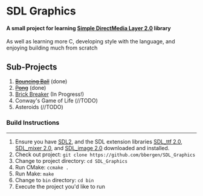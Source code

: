 SDL Graphics
============

#### A small project for learning [Simple DirectMedia Layer 2.0](https://www.libsdl.org/) library
As well as learning more C, developing style with the language, and enjoying building much from scratch

Sub-Projects
------------

1. ~~[Bouncing Ball](https://github.com/bbergen/SDL_Graphics/tree/master/ball)~~ (done)
2. ~~[Pong](https://github.com/bbergen/SDL_Graphics/tree/master/pong)~~ (done)
3. [Brick Breaker](https://github.com/bbergen/SDL_Graphics/tree/master/breaker) (In Progress!)
4. Conway's Game of Life (//TODO)
5. Asteroids (//TODO)

### Build Instructions  
----------------------

1. Ensure you have [SDL2](https://www.libsdl.org/download-2.0.php), and the SDL extension libraries [SDL_ttf 2.0](https://www.libsdl.org/projects/SDL_ttf/), [SDL_mixer 2.0](https://www.libsdl.org/projects/SDL_mixer/), and [SDL_image 2.0](https://www.libsdl.org/projects/SDL_mixer/) downloaded and installed.   
2. Check out project: `git clone https://github.com/bbergen/SDL_Graphics`
3. Change to project directory: `cd SDL_Graphics`
4. Run CMake: `ccmake .`
5. Run Make: `make`
6. Change to `bin` directory: `cd bin`
7. Execute the project you'd like to run